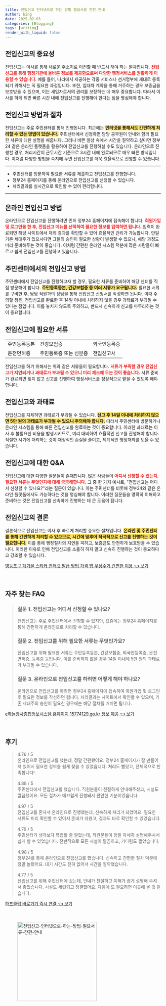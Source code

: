 ```yaml
---
title: 전입신고 인터넷으로 하는 방법 필요서류 간편 안내
author: bing
date: 2025-02-03
categories: [Blogging]
tags: [writing]
render_with_liquid: false
---
```



<h2 id='전입신고의 중요성'>전입신고의 중요성</h2>

<p>전입신고는 이사를 통해 새로운 주소지로 이전할 때 반드시 해야 하는 절차입니다. <b><span style="color: #ee2323;">전입신고를 통해 행정기관에 올바른 정보를 제공함으로써 다양한 행정서비스를 원활하게 이용할 수 있습니다.</span></b> 예를 들어, 나라에서 제공하는 각종 서비스나 선거명부에 제대로 등록되기 위해서는 꼭 필요한 과정입니다. 또한, 임대차 계약을 통해 거주하는 경우 보증금을 보호받을 수 있으며, 이는 세입자로서의 권리를 보장하는 데 매우 중요합니다. 따라서 이사를 하게 되면 빠른 시간 내에 전입신고를 진행해야 한다는 점을 명심해야 합니다.</p>

<h2 id='전입신고 방법과 절차'>전입신고 방법과 절차</h2>

<p>전입신고는 주로 주민센터를 통해 진행됩니다. 최근에는 <b><span style="background-color: #ffe066;">인터넷을 통해서도 간편하게 처리할 수 있는 방법이 있습니다.</span></b> 주민센터에서 신청하면 담당 공무원이 안내와 함께 필요한 서류에 대한 설명을 해줍니다. 그러나 바쁜 일상 속에서 시간을 절약하고 싶다면 정부24 같은 온라인 플랫폼을 활용하여 전입신고를 진행하실 수도 있습니다. 온라인으로 진행할 경우, 처리시간이 근무시간 기준으로 3시간 내에 완료되므로 매우 빠른 방식입니다. 이처럼 다양한 방법을 숙지해 두면 전입신고를 더욱 효율적으로 진행할 수 있습니다.</p>

<hr />

<ul>
    <li>주민센터를 방문하여 필요한 서류를 제출하고 전입신고를 진행합니다.</li>
    <li>정부24 홈페이지를 통해 온라인으로 전입신고를 신청할 수 있습니다.</li>
    <li>처리결과를 실시간으로 확인할 수 있어 편리합니다.</li>
</ul>

<hr />

<h2 id='온라인 전입신고 방법'>온라인 전입신고 방법</h2>

<p>온라인으로 전입신고를 진행하려면 먼저 정부24 홈페이지에 접속해야 합니다. <b><span style="color: #ee2323;">회원가입 및 로그인을 한 후, 전입신고 메뉴를 선택하여 필요한 정보를 입력하면 됩니다.</span></b> 입력이 완료되면 해당 사이트에서 처리 결과를 확인할 수 있어 효율적인 관리가 가능합니다. 만일 기존 세대주가 있으시다면 그들의 승인이 필요한 상황이 발생할 수 있으니, 해당 과정도 미리 준비해두는 것이 좋습니다. 이처럼 간편한 온라인 시스템 덕분에 많은 사람들이 빠르고 쉽게 전입신고를 진행하고 있습니다.</p>

<h2 id='주민센터에서의 전입신고 방법'>주민센터에서의 전입신고 방법</h2>

<p>주민센터에서 전입신고를 진행하고자 할 경우, 필요한 서류를 준비하여 해당 센터를 직접 방문해야 합니다. <b><span style="background-color: #ffe066;">주민등록등본, 건강보험증 등 여러 서류가 요구됩니다.</span></b> 필요한 서류를 구비한 후, 담당 직원과의 상담을 통해 전입신고 신청서를 작성하면 됩니다. 이때 주의할 점은, 전입신고를 완료한 후 14일 이내에 처리하지 않을 경우 과태료가 부과될 수 있다는 점입니다. 이를 놓치지 않도록 주의하고, 반드시 신속하게 신고를 마무리하는 것이 중요합니다.</p>

<h2 id='전입신고에 필요한 서류'>전입신고에 필요한 서류</h2>

<table>
    <tr>
        <td>주민등록등본</td>
        <td>건강보험증</td>
        <td>외국인등록증</td>
    </tr>
    <tr>
        <td>운전면허증</td>
        <td>주민등록증 또는 신분증</td>
        <td>전입신고서</td>
    </tr>
</table>

<p>전입신고를 하기 위해서는 위와 같은 서류들이 필요합니다. <b><span style="color: #ee2323;">서류가 부족할 경우 전입신고가 지연되거나 과태료가 부과될 수 있으니 미리 체크해 두는 것이 좋습니다.</span></b> 서류 준비가 완료되면 잊지 않고 신고를 진행하여 행정서비스를 정상적으로 받을 수 있도록 해야 합니다.</p>

<h2 id='전입신고와 과태료'>전입신고와 과태료</h2>

<p>전입신고를 지체하면 과태료가 부과될 수 있습니다. <b><span style="background-color: #ffe066;">신고 후 14일 이내에 처리하지 않으면 5만 원의 과태료가 부과될 수 있으니 주의해야 합니다.</span></b> 따라서 주민센터에 방문하거나 온라인 시스템을 통해 빠른 전입신고를 완료하는 것이 중요합니다. 이러한 과태료는 이사 후 불필요한 비용을 발생시키므로, 미리 대비하여 효율적인 신고를 진행해야 합니다. 적절한 시기에 처리하는 것이 재정적인 손실을 줄이고, 체계적인 행정처리를 도울 수 있습니다.</p>

<h2 id='전입신고에 대한 Q&A'>전입신고에 대한 Q&A</h2>

<p>전입신고에 대한 다양한 질문들이 존재합니다. 많은 사람들이 <b><span style="color: #ee2323;">어디서 신청할 수 있는지, 필요한 서류는 무엇인지에 대해 궁금해합니다.</span></b> 그 중 한 가지 예시로, "전입신고는 어디서 신청할 수 있나요?"라는 질문이 있습니다. 이는 주민센터를 비롯해 정부24와 같은 온라인 플랫폼에서도 가능하다는 것을 명심해야 합니다. 이러한 질문들을 명확히 이해하고 준비하는 것은 전입신고를 신속하게 진행하는 데 큰 도움이 됩니다.</p>

<h2 id='전입신고의 결론'>전입신고의 결론</h2>

<p>결론적으로 전입신고는 이사 후 빠르게 처리할 중요한 절차입니다. <b><span style="background-color: #ffe066;">온라인 및 주민센터를 통해 간편하게 처리할 수 있으므로, 시간에 맞추어 적극적으로 신고를 진행하는 것이 필요합니다.</span></b> 이를 통해 행정절차의 지연을 피하고, 보증금도 안전하게 보호받을 수 있습니다. 이러한 이유로 인해 전입신고를 소홀히 하지 말고 신속히 진행하는 것이 중요하다고 강조할 수 있습니다.</p>


<p><a class="click-button" title="영등포구 폐기물 스티커 인터넷 발급 방법 가격 앱 무상수거 간편한 이용" href="https://purplelist.github.io/posts/%EC%98%81%EB%93%B1%ED%8F%AC%EA%B5%AC-%ED%8F%90%EA%B8%B0%EB%AC%BC-%EC%8A%A4%ED%8B%B0%EC%BB%A4-%EC%9D%B8%ED%84%B0%EB%84%B7-%EB%B0%9C%EA%B8%89-%EB%B0%A9%EB%B2%95-%EA%B0%80%EA%B2%A9-%EC%95%B1-%EB%AC%B4%EC%83%81%EC%88%98%EA%B1%B0-%EA%B0%84%ED%8E%B8%ED%95%9C-%EC%9D%B4%EC%9A%A9/" rel="dofollow">영등포구 폐기물 스티커 인터넷 발급 방법 가격 앱 무상수거 간편한 이용 👈 보기</a></p><br>
<h2 id='자주_찾는_FAQ'>자주 찾는 FAQ</h2>
<div itemscope="" itemtype="https://schema.org/FAQPage"> 
<blockquote> 
<div itemscope="" itemprop="mainEntity" itemtype="https://schema.org/Question"> 
<h3 itemprop="name">질문 1. 전입신고는 어디서 신청할 수 있나요?</h3> 
<div itemscope="" itemprop="acceptedAnswer" itemtype="https://schema.org/Answer"> 
<span itemprop="text"> 
<p>전입신고는 주로 주민센터에서 신청할 수 있지만, 요즘에는 정부24 홈페이지를 통해 간편하게 온라인으로 처리할 수 있습니다.</p> 
</span> 
</div> 
</div> 
<div itemscope="" itemprop="mainEntity" itemtype="https://schema.org/Question"> 
<h3 itemprop="name">질문 2. 전입신고를 위해 필요한 서류는 무엇인가요?</h3> 
<div itemscope="" itemprop="acceptedAnswer" itemtype="https://schema.org/Answer"> 
<span itemprop="text"> 
<p>전입신고를 위해 필요한 서류는 주민등록등본, 건강보험증, 외국인등록증, 운전면허증, 등록증 등입니다. 이를 준비하지 않을 경우 14일 이내에 5만 원의 과태료가 부과될 수 있습니다.</p> 
</span> 
</div> 
</div> 
<div itemscope="" itemprop="mainEntity" itemtype="https://schema.org/Question"> 
<h3 itemprop="name">질문 3. 온라인으로 전입신고를 하려면 어떻게 해야 하나요?</h3> 
<div itemscope="" itemprop="acceptedAnswer" itemtype="https://schema.org/Answer"> 
<span itemprop="text"> 
<p>온라인으로 전입신고를 하려면 정부24 홈페이지에 접속하여 회원가입 및 로그인 후 필요한 정보를 작성하면 됩니다. 처리결과는 사이트에서 확인할 수 있으며, 기존 세대주의 승인이 필요한 경우에는 해당 절차를 거치면 됩니다.</p> 
</span> 
</div> 
</div> 
</blockquote> 
</div>
<p><a class="click-button" title="e하늘장사종합정보시스템 홈페이지 15774129.go.kr 정보 제공" href="https://purplelist.github.io/posts/e%ED%95%98%EB%8A%98%EC%9E%A5%EC%82%AC%EC%A2%85%ED%95%A9%EC%A0%95%EB%B3%B4%EC%8B%9C%EC%8A%A4%ED%85%9C-%ED%99%88%ED%8E%98%EC%9D%B4%EC%A7%80-15774129.go.kr-%EC%A0%95%EB%B3%B4-%EC%A0%9C%EA%B3%B5/" rel="dofollow">e하늘장사종합정보시스템 홈페이지 15774129.go.kr 정보 제공 👈 보기</a></p><br>
<h2 id='후기'>후기</h2>
<div itemscope itemtype="https://schema.org/Product">
  <blockquote>
  <div itemprop="review" itemscope itemtype="https://schema.org/Review">
      <div itemprop="reviewRating" itemscope itemtype="https://schema.org/Rating"> <span itemprop="ratingValue">4.76</span> / <span itemprop="bestRating">5</span> </div>
      <span itemprop="reviewBody">온라인으로 전입신고를 했는데, 정말 간편했어요. 정부24 홈페이지가 잘 만들어져 있어서 필요한 정보를 쉽게 찾을 수 있었습니다. 처리도 빨랐고, 전체적으로 만족합니다!</span>
  </div>
  <br>
  <div itemprop="review" itemscope itemtype="https://schema.org/Review">
      <div itemprop="reviewRating" itemscope itemtype="https://schema.org/Rating"> <span itemprop="ratingValue">4.88</span> / <span itemprop="bestRating">5</span> </div>
      <span itemprop="reviewBody">주민센터에서 전입신고를 했습니다. 직원분들이 친절하게 안내해주셨고, 시설도 깔끔했어요. 모든 절차가 매끄럽게 진행돼서 편안한 기분이었습니다.</span>
  </div>
  <br>
  <div itemprop="review" itemscope itemtype="https://schema.org/Review">
      <div itemprop="reviewRating" itemscope itemtype="https://schema.org/Rating"> <span itemprop="ratingValue">4.97</span> / <span itemprop="bestRating">5</span> </div>
      <span itemprop="reviewBody">전입신고를 혼자서 온라인으로 진행했는데, 신속하게 처리가 되었어요. 필요한 서류도 미리 확인할 수 있어서 준비가 쉬웠고, 결과도 바로 확인할 수 있었습니다.</span>
  </div>
  <br>
  <div itemprop="review" itemscope itemtype="https://schema.org/Review">
      <div itemprop="reviewRating" itemscope itemtype="https://schema.org/Rating"> <span itemprop="ratingValue">4.79</span> / <span itemprop="bestRating">5</span> </div>
      <span itemprop="reviewBody">주민센터가 생각보다 복잡할 줄 알았는데, 직원분들이 정말 자세히 설명해주셔서 쉽게 할 수 있었습니다. 전반적으로 모든 시설이 깔끔하고, 기다림도 짧았습니다.</span>
  </div>
  <br>
  <div itemprop="review" itemscope itemtype="https://schema.org/Review">
      <div itemprop="reviewRating" itemscope itemtype="https://schema.org/Rating"> <span itemprop="ratingValue">4.98</span> / <span itemprop="bestRating">5</span> </div>
      <span itemprop="reviewBody">정부24를 통해 온라인으로 전입신고를 했습니다. 신속하고 간편한 절차 덕분에 정말 놀랐어요. 대기 시간도 전혀 없어서 시간을 절약했습니다.</span>
  </div>
  <br>
  <div itemprop="review" itemscope itemtype="https://schema.org/Review">
      <div itemprop="reviewRating" itemscope itemtype="https://schema.org/Rating"> <span itemprop="ratingValue">4.77</span> / <span itemprop="bestRating">5</span> </div>
      <span itemprop="reviewBody">전입신고를 위해 주민센터에 갔는데, 안내가 친절하고 이해가 쉽게 설명해 주셔서 좋았습니다. 시설도 세련되고 청결했어요. 다음에 또 필요하면 이곳에 올 것 같습니다.</span>
  </div>
  </blockquote>
</div>
<p><a class="click-button" title="하프클럽 바로가기 즉시 연결" href="https://purplelist.github.io/posts/%ED%95%98%ED%94%84%ED%81%B4%EB%9F%BD-%EB%B0%94%EB%A1%9C%EA%B0%80%EA%B8%B0-%EC%A6%89%EC%8B%9C-%EC%97%B0%EA%B2%B0/" rel="dofollow">하프클럽 바로가기 즉시 연결 👈 보기</a></p><br>
<figure class="image"><img src="https://purplelist.github.io/assets/img/thumbnail/전입신고-인터넷으로-하는-방법-필요서류-간편-안내.webp" alt="전입신고-인터넷으로-하는-방법-필요서류-간편-안내" width="256" height="256"></figure>